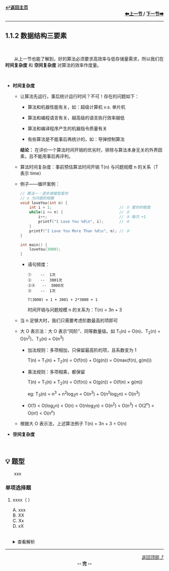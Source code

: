 <a name="top"></a>
<div align="left">
    <a href="/README.md"><b>↩返回主页</b></a>
</div>
<div align="right">
    <b>
    <a href="1.1.1%20基本概念和术语.md">⬅上一节 </a>
    /
    <a href="../1.2%20算法和算法评价/1.2.1%20.md"> 下一节➡</a>
    </b>
</div>
<hr>

## 1.1.2 数据结构三要素

<br>

&emsp;&emsp;从上一节也能了解到，好的算法必须要求高效率与低存储量需求，所以我们在 **时间复杂度** 和 **空间复杂度** 对算法的效率作度量。

<br>

+ **时间复杂度**

    + 让算法先运行，事后统计运行时间？不可！存在的问题如下：

        + 算法和机器性能有关，如：超级计算机 v.s. 单片机

        + 算法和编程语言有关，越高级的语言执行效率越低

        + 算法和编译程序产生的机器指令质量有关

        + 有些算法是不能事后再统计的，如：导弹控制算法

        **结论：** 在评价一个算法时间开销的优劣时，排除与算法本身无关的外界因素，且不能用事后再评判。

    + 算法时间复杂度：事前预估算法时间开销 T(n) 与问题规模 n 的关系（T 表示 time）

    + 例子——循环案例：

        ```c
        // 算法一：逐步递增型爱你
        // n 为问题的规模
        void loveYou(int n) {
            int i = 1;                              // ① 爱你的程度
            while(i <= n) {                         // ②
                i++;                                // ③ 每次 +1
                printf("I Love You %d\n", i);       // ④
            }
            printf("I Love You More Than %d\n", n); // ⑤
        }

        int main() {
            loveYou(3000);
        }
        ```

        + 语句频度：

            ```
            ①    --  1次
            ②    --  3001次
            ③④   --  3000次
            ⑤    --  1次

            T(3000) = 1 + 3001 + 2*3000 + 1
            ```

            时间开销与问题规模 n 的关系为：T(n) = 3n + 3

    + 当 n 足够大时，我们只需要考虑阶数最高的项即可

    + 大 O 表示法：大 O 表示“同阶”、同等数量级。如 T<sub>1</sub>(n) = O(n)、T<sub>2</sub>(n) = O(n<sup>2</sup>)、T<sub>3</sub>(n) = O(n<sup>3</sup>)

        + 加法规则：多项相加，只保留最高阶的项，且系数变为 1

            T(n) = T<sub>1</sub>(n) + T<sub>2</sub>(n) = O(f(n)) + O(g(n)) = O(max(f(n), g(m)))

        + 乘法规则：多项相乘，都保留

            T(n) = T<sub>1</sub>(n) × T<sub>2</sub>(n) = O(f(n)) × O(g(n)) = O(f(n) × g(m))

            eg: T<sub>3</sub>(n) = n<sup>3</sup> + n<sup>2</sup>log<sub>2</sub>n = O(n<sup>3</sup>) + O(n<sup>2</sup>log<sub>2</sub>n) = O(n<sup>3</sup>)

        + O(1) < O(log<sub>2</sub>n) < O(n) < O(nlog<sub>2</sub>n) < O(n<sup>2</sup>) < O(n<sup>3</sup>) < O(2<sup>n</sup>) < O(n!) < O(n<sup>n</sup>)

    + 根据大 O 表示法，上述算法例子 T(n) = 3n + 3 = O(n)

+ **空间复杂度**

<br>

## 💡 题型

&emsp;&emsp;xxx

### 单项选择题

1. xxxx（ ）

    A. xxx<br>
    B. XX<br>
    C. Xx<br>
    D. xX<br><br>
    <details>
    <summary>查看解析</summary>
    <p>答案：x</p>
    </details>

<hr>

<div align="right">
    <a href="#top">返回顶部⤴</a>
</div>

<div align="center">
    <b>-- 完 --</b>
</div>